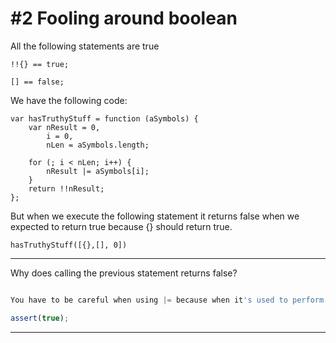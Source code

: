 # #2 Fooling around boolean

All the following statements are true

```
!!{} == true;
```
```
[] == false;
```

We have the following code:

```
var hasTruthyStuff = function (aSymbols) {
    var nResult = 0,
        i = 0,
        nLen = aSymbols.length;

    for (; i < nLen; i++) {
        nResult |= aSymbols[i];
    }
    return !!nResult;
};
```
But when we execute the following statement it returns false when we expected to return true because {} should return true.

```
hasTruthyStuff([{},[], 0])
```

---
Why does calling the previous statement returns false?

```js

```
```js
You have to be careful when using |= because when it's used to perform a test besides an object it will not modify the original value, then it remains to be zero.
```
```js
assert(true);
```
---